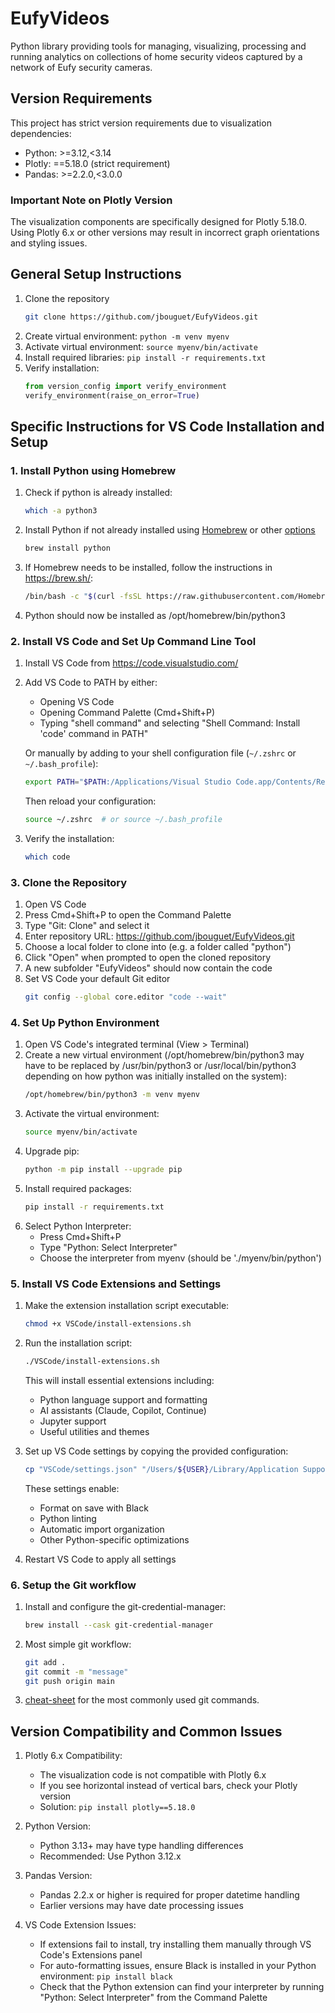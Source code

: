 # EufyVideos

Python library providing tools for managing, visualizing, processing and running
analytics on collections of home security videos captured by a network of Eufy
security cameras.

## Version Requirements

This project has strict version requirements due to visualization dependencies:

- Python: >=3.12,<3.14
- Plotly: ==5.18.0 (strict requirement)
- Pandas: >=2.2.0,<3.0.0

### Important Note on Plotly Version

The visualization components are specifically designed for Plotly 5.18.0. Using Plotly 6.x or other versions may result in incorrect graph orientations and styling issues.

## General Setup Instructions

1. Clone the repository
   ```bash
   git clone https://github.com/jbouguet/EufyVideos.git
   ```
2. Create virtual environment: `python -m venv myenv`
3. Activate virtual environment: `source myenv/bin/activate`
4. Install required libraries: `pip install -r requirements.txt`
5. Verify installation:
   ```python
   from version_config import verify_environment
   verify_environment(raise_on_error=True)
   ```

## Specific Instructions for VS Code Installation and Setup

### 1. Install Python using Homebrew

1. Check if python is already installed:
   ```bash
   which -a python3
   ```
2. Install Python if not already installed using [Homebrew](https://mac.install.guide/python/brew) or other [options](https://mac.install.guide/python/install)
   ```bash
   brew install python
   ```
3. If Homebrew needs to be installed, follow the instructions in https://brew.sh/:
   ```bash
   /bin/bash -c "$(curl -fsSL https://raw.githubusercontent.com/Homebrew/install/HEAD/install.sh)"
   ```
4. Python should now be installed as /opt/homebrew/bin/python3

### 2. Install VS Code and Set Up Command Line Tool

1. Install VS Code from https://code.visualstudio.com/
2. Add VS Code to PATH by either:
   - Opening VS Code
   - Opening Command Palette (Cmd+Shift+P)
   - Typing "shell command" and selecting "Shell Command: Install 'code' command in PATH"

   Or manually by adding to your shell configuration file (`~/.zshrc` or `~/.bash_profile`):
   ```bash
   export PATH="$PATH:/Applications/Visual Studio Code.app/Contents/Resources/app/bin"
   ```
   Then reload your configuration:
   ```bash
   source ~/.zshrc  # or source ~/.bash_profile
   ```

3. Verify the installation:
   ```bash
   which code
   ```

### 3. Clone the Repository
1. Open VS Code
2. Press Cmd+Shift+P to open the Command Palette
3. Type "Git: Clone" and select it
4. Enter repository URL: https://github.com/jbouguet/EufyVideos.git
5. Choose a local folder to clone into (e.g. a folder called "python")
6. Click "Open" when prompted to open the cloned repository
7. A new subfolder "EufyVideos" should now contain the code
8. Set VS Code your default Git editor
   ```bash
   git config --global core.editor "code --wait"
   ```

### 4. Set Up Python Environment
1. Open VS Code's integrated terminal (View > Terminal)
2. Create a new virtual environment (/opt/homebrew/bin/python3 may have to be replaced by /usr/bin/python3 or /usr/local/bin/python3 depending on how python was initially installed on the system):
   ```bash
   /opt/homebrew/bin/python3 -m venv myenv
   ```
3. Activate the virtual environment:
   ```bash
   source myenv/bin/activate
   ```
4. Upgrade pip:
   ```bash
   python -m pip install --upgrade pip
   ```
5. Install required packages:
   ```bash
   pip install -r requirements.txt
   ```
6. Select Python Interpreter:
   - Press Cmd+Shift+P
   - Type "Python: Select Interpreter"
   - Choose the interpreter from myenv (should be './myenv/bin/python')

### 5. Install VS Code Extensions and Settings

1. Make the extension installation script executable:
   ```bash
   chmod +x VSCode/install-extensions.sh
   ```

2. Run the installation script:
   ```bash
   ./VSCode/install-extensions.sh
   ```
   This will install essential extensions including:
   - Python language support and formatting
   - AI assistants (Claude, Copilot, Continue)
   - Jupyter support
   - Useful utilities and themes

3. Set up VS Code settings by copying the provided configuration:
   ```bash
   cp "VSCode/settings.json" "/Users/${USER}/Library/Application Support/Code/User/settings.json"
   ```
   These settings enable:
   - Format on save with Black
   - Python linting
   - Automatic import organization
   - Other Python-specific optimizations

4. Restart VS Code to apply all settings

### 6. Setup the Git workflow

1. Install and configure the git-credential-manager:
   ```bash
   brew install --cask git-credential-manager
   ```
2. Most simple git workflow:
   ```bash
   git add .
   git commit -m "message"
   git push origin main
   ```
3. [cheat-sheet](https://education.github.com/git-cheat-sheet-education.pdf) for the most commonly used git commands.

## Version Compatibility and Common Issues

1. Plotly 6.x Compatibility:
   - The visualization code is not compatible with Plotly 6.x
   - If you see horizontal instead of vertical bars, check your Plotly version
   - Solution: `pip install plotly==5.18.0`

2. Python Version:
   - Python 3.13+ may have type handling differences
   - Recommended: Use Python 3.12.x
   
3. Pandas Version:
   - Pandas 2.2.x or higher is required for proper datetime handling
   - Earlier versions may have date processing issues

4. VS Code Extension Issues:
   - If extensions fail to install, try installing them manually through VS Code's Extensions panel
   - For auto-formatting issues, ensure Black is installed in your Python environment: `pip install black`
   - Check that the Python extension can find your interpreter by running "Python: Select Interpreter" from the Command Palette